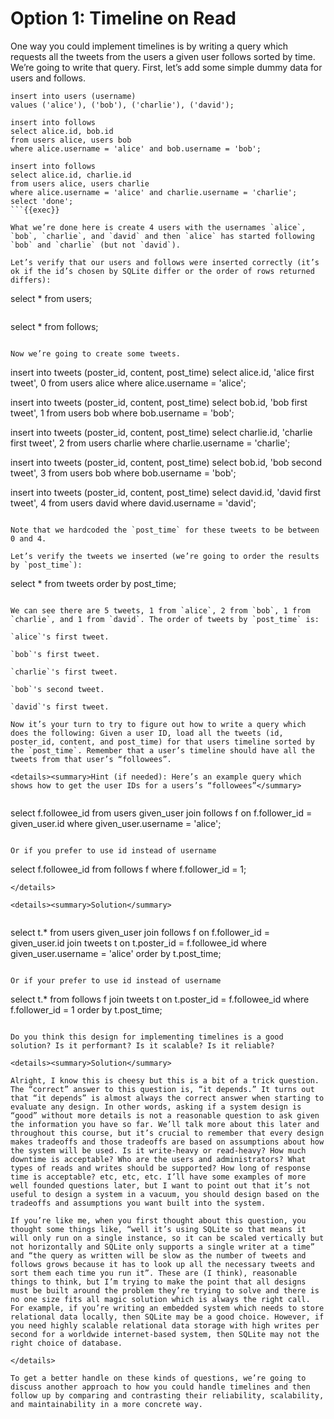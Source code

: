 # Option 1: Timeline on Read

One way you could implement timelines is by writing a query which requests all the tweets from the users a given user follows sorted by time. We’re going to write that query. First, let’s add some simple dummy data for users and follows.

```
insert into users (username)
values ('alice'), ('bob'), ('charlie'), ('david');

insert into follows
select alice.id, bob.id
from users alice, users bob 
where alice.username = 'alice' and bob.username = 'bob';

insert into follows 
select alice.id, charlie.id 
from users alice, users charlie 
where alice.username = 'alice' and charlie.username = 'charlie';
select 'done';
```{{exec}}

What we’re done here is create 4 users with the usernames `alice`, `bob`, `charlie`, and `david` and then `alice` has started following `bob` and `charlie` (but not `david`).

Let’s verify that our users and follows were inserted correctly (it’s ok if the id’s chosen by SQLite differ or the order of rows returned differs):

```
select * from users;
```{{exec}}

```
select * from follows;
```{{exec}}

Now we’re going to create some tweets.

```
insert into tweets (poster_id, content, post_time) 
select alice.id, 'alice first tweet', 0 
from users alice 
where alice.username = 'alice';

insert into tweets (poster_id, content, post_time) 
select bob.id, 'bob first tweet', 1 
from users bob 
where bob.username = 'bob';

insert into tweets (poster_id, content, post_time) 
select charlie.id, 'charlie first tweet', 2 
from users charlie 
where charlie.username = 'charlie';

insert into tweets (poster_id, content, post_time) 
select bob.id, 'bob second tweet', 3 
from users bob 
where bob.username = 'bob';

insert into tweets (poster_id, content, post_time) 
select david.id, 'david first tweet', 4 
from users david 
where david.username = 'david';
```{{exec}}

Note that we hardcoded the `post_time` for these tweets to be between 0 and 4.

Let’s verify the tweets we inserted (we’re going to order the results by `post_time`):

```
select * from tweets order by post_time;
```{{exec}}

We can see there are 5 tweets, 1 from `alice`, 2 from `bob`, 1 from `charlie`, and 1 from `david`. The order of tweets by `post_time` is:

`alice`'s first tweet.

`bob`'s first tweet.

`charlie`'s first tweet.

`bob`'s second tweet.

`david`'s first tweet.

Now it’s your turn to try to figure out how to write a query which does the following: Given a user ID, load all the tweets (id, poster_id, content, and post_time) for that users timeline sorted by the `post_time`. Remember that a user’s timeline should have all the tweets from that user’s “followees”.

<details><summary>Hint (if needed): Here’s an example query which shows how to get the user IDs for a users’s “followees”</summary>
    
```
select f.followee_id 
from users given_user 
join follows f on f.follower_id = given_user.id 
where given_user.username = 'alice';
```{{exec}}

Or if you prefer to use id instead of username
```
select f.followee_id 
from follows f 
where f.follower_id = 1;
```{{exec}}
</details>

<details><summary>Solution</summary>
    
```
select t.* from users given_user 
join follows f on f.follower_id = given_user.id 
join tweets t on t.poster_id = f.followee_id 
where given_user.username = 'alice'
order by t.post_time;
```{{exec}}

Or if your prefer to use id instead of username
```
select t.* from follows f 
join tweets t on t.poster_id = f.followee_id 
where f.follower_id = 1 
order by t.post_time;
```{{exec}}
    
Do you think this design for implementing timelines is a good solution? Is it performant? Is it scalable? Is it reliable?

<details><summary>Solution</summary>
    
Alright, I know this is cheesy but this is a bit of a trick question. The “correct” answer to this question is, “it depends.” It turns out that “it depends” is almost always the correct answer when starting to evaluate any design. In other words, asking if a system design is “good” without more details is not a reasonable question to ask given the information you have so far. We’ll talk more about this later and throughout this course, but it’s crucial to remember that every design makes tradeoffs and those tradeoffs are based on assumptions about how the system will be used. Is it write-heavy or read-heavy? How much downtime is acceptable? Who are the users and administrators? What types of reads and writes should be supported? How long of response time is acceptable? etc, etc, etc. I’ll have some examples of more well founded questions later, but I want to point out that it’s not useful to design a system in a vacuum, you should design based on the tradeoffs and assumptions you want built into the system.

If you’re like me, when you first thought about this question, you thought some things like, “well it’s using SQLite so that means it will only run on a single instance, so it can be scaled vertically but not horizontally and SQLite only supports a single writer at a time” and “the query as written will be slow as the number of tweets and follows grows because it has to look up all the necessary tweets and sort them each time you run it”. These are (I think), reasonable things to think, but I’m trying to make the point that all designs must be built around the problem they’re trying to solve and there is no one size fits all magic solution which is always the right call. For example, if you’re writing an embedded system which needs to store relational data locally, then SQLite may be a good choice. However, if you need highly scalable relational data storage with high writes per second for a worldwide internet-based system, then SQLite may not the right choice of database.

</details> 

To get a better handle on these kinds of questions, we’re going to discuss another approach to how you could handle timelines and then follow up by comparing and contrasting their reliability, scalability, and maintainability in a more concrete way.